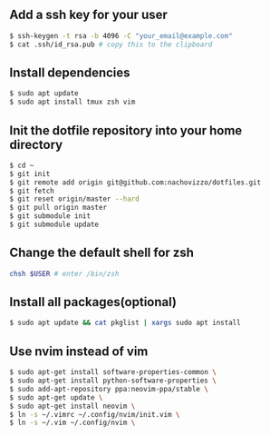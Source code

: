 
## Add a ssh key for your user
```sh
$ ssh-keygen -t rsa -b 4096 -C "your_email@example.com"
$ cat .ssh/id_rsa.pub # copy this to the clipboard
```

## Install dependencies
```sh
$ sudo apt update
$ sudo apt install tmux zsh vim
```

## Init the dotfile repository into your home directory
```sh
$ cd ~
$ git init
$ git remote add origin git@github.com:nachovizzo/dotfiles.git
$ git fetch
$ git reset origin/master --hard
$ git pull origin master
$ git submodule init
$ git submodule update
```

## Change the default shell for zsh
```sh
chsh $USER # enter /bin/zsh
```

## Install all packages(optional)
```sh
$ sudo apt update && cat pkglist | xargs sudo apt install
```

## Use nvim instead of vim
```sh
$ sudo apt-get install software-properties-common \
$ sudo apt-get install python-software-properties \
$ sudo add-apt-repository ppa:neovim-ppa/stable \
$ sudo apt-get update \
$ sudo apt-get install neovim \
$ ln -s ~/.vimrc ~/.config/nvim/init.vim \
$ ln -s ~/.vim ~/.config/nvim \
```
